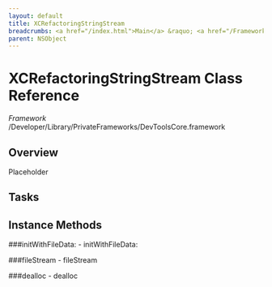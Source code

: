 ```yaml
---
layout: default
title: XCRefactoringStringStream
breadcrumbs: <a href="/index.html">Main</a> &raquo; <a href="/Frameworks.html">Framework</a> &raquo; <a href="/Frameworks/DevToolsCore.html">DevToolsCore</a> &raquo; XCRefactoringStringStream
parent: NSObject 
---
```

# XCRefactoringStringStream Class Reference

*Framework* /Developer/Library/PrivateFrameworks/DevToolsCore.framework

## Overview

Placeholder

## Tasks

## Instance Methods

<a name="-initWithFileData:"></a>
###initWithFileData:
    - initWithFileData:

<a name="-fileStream"></a>
###fileStream
    - fileStream

<a name="-dealloc"></a>
###dealloc
    - dealloc

